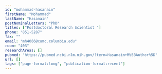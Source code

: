 ```yaml
---
id: "mohammad-hasanain"
firstName: "Mohammad"
lastName: "Hasanain"
postNominalLetters: "PhD"
titles: ["Postdoctoral Research Scientist "]
phone: "851-5287"
fax: ""
email: "mh4066@cumc.columbia.edu"
room: "403"
researchAreas: []
pubmed: "https://pubmed.ncbi.nlm.nih.gov/?term=Hasanain+M%5BAuthor%5D"
url: []
tags: ["page-format:long", "publication-format:recent"]
---
```

